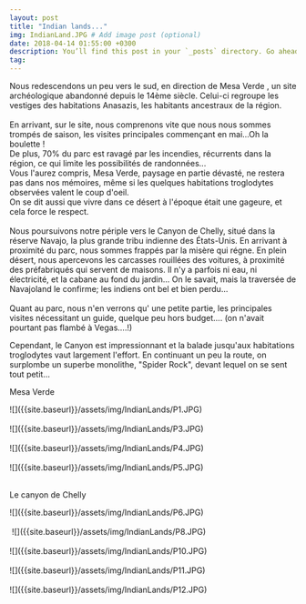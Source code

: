 ```yaml
---
layout: post
title: "Indian lands..."
img: IndianLand.JPG # Add image post (optional)
date: 2018-04-14 01:55:00 +0300
description: You’ll find this post in your `_posts` directory. Go ahead and edit it and re-build the site to see your changes. # Add post description (optional)
tag: 
---
```

<p>
Nous redescendons un peu vers le sud, en direction de Mesa Verde , un site archéologique abandonné depuis le 14ème siècle.
 Celui-ci regroupe les vestiges des habitations Anasazis, les  habitants ancestraux de la région.
<br/>
<br/>
En arrivant, sur le site, nous comprenons vite que nous nous sommes trompés de saison,  les visites principales commençant en mai...Oh la boulette !<br/>
De plus, 70% du parc est ravagé par les incendies, récurrents dans la région, ce qui limite les possibilités de randonnées...
<br/>
Vous l'aurez compris,  Mesa Verde, paysage en partie dévasté, ne restera pas dans nos mémoires, 
même si les quelques habitations troglodytes observées valent le coup d'oeil. <br/>
On se dit aussi que vivre dans ce désert à l'époque était une gageure, et cela force le respect.
<br/>
<br/>
Nous poursuivons notre périple vers le Canyon de Chelly, situé dans la réserve Navajo, la plus grande tribu indienne des États-Unis.
En arrivant à  proximité du parc, nous sommes frappés par la misère qui régne. En plein désert, nous apercevons les carcasses rouillées des voitures, 
à proximité des préfabriqués qui servent de maisons. Il n'y a parfois ni eau, ni électricité, et la cabane au fond du jardin...
On le savait, mais la traversée de Navajoland le confirme; les indiens ont bel et bien perdu...
<br/>
<br/>
Quant au parc, nous n'en verrons qu' une petite partie, les principales  visites nécessitant un guide, quelque peu hors budget....
(on n'avait pourtant pas flambé à Vegas....!)<br/>

Cependant, le Canyon est impressionnant et la balade jusqu'aux habitations  troglodytes vaut largement l'effort. 
En continuant un peu la route, on surplombe un superbe monolithe, "Spider Rock", devant lequel on se sent tout petit...

</p>
<p>Mesa Verde</p>
![]({{site.baseurl}}/assets/img/IndianLands/P1.JPG)<br/><br/>
![]({{site.baseurl}}/assets/img/IndianLands/P3.JPG)<br/><br/>
![]({{site.baseurl}}/assets/img/IndianLands/P4.JPG)<br/><br/>
![]({{site.baseurl}}/assets/img/IndianLands/P5.JPG)<br/><br/>

<p>Le canyon de Chelly</p>
![]({{site.baseurl}}/assets/img/IndianLands/P6.JPG)<br/><br/>
<img class="Rot270" src="{{site.baseurl}}/assets/img/IndianLands/P7.JPG" alt="">
![]({{site.baseurl}}/assets/img/IndianLands/P8.JPG)<br/><br/>
![]({{site.baseurl}}/assets/img/IndianLands/P10.JPG)<br/><br/>
![]({{site.baseurl}}/assets/img/IndianLands/P11.JPG)<br/><br/>
![]({{site.baseurl}}/assets/img/IndianLands/P12.JPG)<br/><br/>
<img class="Rot270" src="{{site.baseurl}}/assets/img/IndianLands/P13.JPG" alt="">

